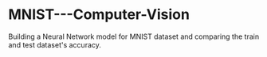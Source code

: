 # MNIST---Computer-Vision
Building a Neural Network model for MNIST dataset and comparing the train and test dataset's accuracy.
